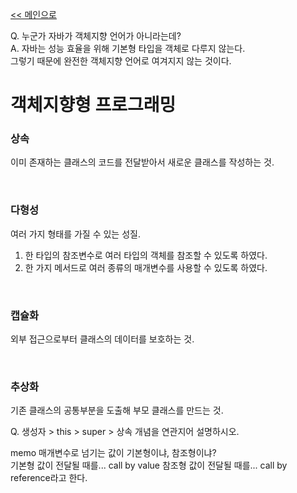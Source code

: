 [<< 메인으로](https://github.com/AtomicLiquors/Java_Wiki_Chb)

Q. 누군가 자바가 객체지향 언어가 아니라는데?  
A.
자바는 성능 효율을 위해 기본형 타입을 객체로 다루지 않는다.  
그렇기 때문에 완전한 객체지향 언어로 여겨지지 않는 것이다.  

# 객체지향형 프로그래밍
### 상속
이미 존재하는 클래스의 코드를 전달받아서 새로운 클래스를 작성하는 것.

&nbsp;  

### 다형성
여러 가지 형태를 가질 수 있는 성질.
1. 한 타입의 참조변수로 여러 타입의 객체를 참조할 수 있도록 하였다.
2. 한 가지 메서드로 여러 종류의 매개변수를 사용할 수 있도록 하였다. 

&nbsp;  

### 캡슐화  
외부 접근으로부터 클래스의 데이터를 보호하는 것.

&nbsp;  
### 추상화
기존 클래스의 공통부분을 도출해 부모 클래스를 만드는 것.


Q. 생성자 > this > super > 상속 개념을 연관지어 설명하시오.



memo 
매개변수로 넘기는 값이 기본형이냐, 참조형이냐?  
기본형 값이 전달될 때를... call by value 
참조형 값이 전달될 때를... call by reference라고 한다.  
